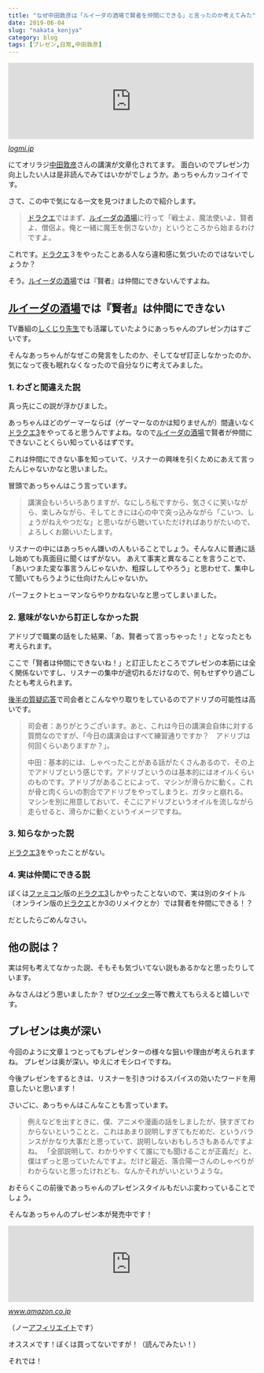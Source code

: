 ```yaml
---
title: "なぜ中田敦彦は「ルイーダの酒場で賢者を仲間にできる」と言ったのか考えてみた"
date: 2019-06-04
slug: "nakata_kenjya"
category: blog
tags: [プレゼン,日常,中田敦彦]
---
```

<p><iframe src="https://hatenablog-parts.com/embed?url=https%3A%2F%2Flogmi.jp%2Fbusiness%2Farticles%2F321169" title="オリラジ中田が説く、人生を変える伝え方の極意　プレゼンで「下げてはいけないもの」とは何か？" class="embed-card embed-webcard" scrolling="no" frameborder="0" style="display: block; width: 100%; height: 155px; max-width: 500px; margin: 10px 0px;"></iframe><cite class="hatena-citation"><a href="https://logmi.jp/business/articles/321169">logmi.jp</a></cite></p>

<p>にてオリラジ<a class="keyword" href="http://d.hatena.ne.jp/keyword/%C3%E6%C5%C4%C6%D8%C9%A7">中田敦彦</a>さんの講演が文章化されてます。
面白いのでプレゼン力向上したい人は是非読んでみてはいかがでしょうか。あっちゃんカッコイイです。</p>

<p>さて、この中で気になる一文を見つけましたので紹介します。</p>

<blockquote><p><a class="keyword" href="http://d.hatena.ne.jp/keyword/%A5%C9%A5%E9%A5%AF%A5%A8">ドラクエ</a>ではまず、<a class="keyword" href="http://d.hatena.ne.jp/keyword/%A5%EB%A5%A4%A1%BC%A5%C0%A4%CE%BC%F2%BE%EC">ルイーダの酒場</a>に行って「戦士よ、魔法使いよ、賢者よ、僧侶よ。俺と一緒に魔王を倒さないか」というところから始まるわけですよ。</p></blockquote>

<p>これです。<a class="keyword" href="http://d.hatena.ne.jp/keyword/%A5%C9%A5%E9%A5%AF%A5%A8">ドラクエ</a>３をやったことある人なら違和感に気づいたのではないでしょうか？</p>

<p>そう。<a class="keyword" href="http://d.hatena.ne.jp/keyword/%A5%EB%A5%A4%A1%BC%A5%C0%A4%CE%BC%F2%BE%EC">ルイーダの酒場</a>では『賢者』は仲間にできないんですよね。</p>

<h2><a class="keyword" href="http://d.hatena.ne.jp/keyword/%A5%EB%A5%A4%A1%BC%A5%C0%A4%CE%BC%F2%BE%EC">ルイーダの酒場</a>では『賢者』は仲間にできない</h2>

<p>TV番組の<a class="keyword" href="http://d.hatena.ne.jp/keyword/%A4%B7%A4%AF%A4%B8%A4%EA%C0%E8%C0%B8">しくじり先生</a>でも活躍していたようにあっちゃんのプレゼン力はすごいです。</p>

<p>そんなあっちゃんがなぜこの発言をしたのか、そしてなぜ訂正しなかったのか、気になって夜も眠れなくなったので自分なりに考えてみました。</p>

<h3>1. わざと間違えた説</h3>

<p>真っ先にこの説が浮かびました。</p>

<p>あっちゃんほどのゲーマーならば（ゲーマーなのかは知りませんが）間違いなく<a class="keyword" href="http://d.hatena.ne.jp/keyword/%A5%C9%A5%E9%A5%AF%A5%A83">ドラクエ3</a>をやってると思うんですよね。なので<a class="keyword" href="http://d.hatena.ne.jp/keyword/%A5%EB%A5%A4%A1%BC%A5%C0%A4%CE%BC%F2%BE%EC">ルイーダの酒場</a>で賢者が仲間にできないことくらい知っているはずです。</p>

<p>これは仲間にできない事を知っていて、リスナーの興味を引くためにあえて言ったんじゃないかなと思いました。</p>

<p>冒頭であっちゃんはこう言っています。</p>

<blockquote><p>講演会もいろいろありますが、なにしろ私ですから、気さくに笑いながら、楽しみながら、そしてときには心の中で突っ込みながら「こいつ、しょうがねえやつだな」と思いながら聴いていただければありがたいので、よろしくお願いいたします。</p></blockquote>

<p>リスナーの中にはあっちゃん嫌いの人もいることでしょう。そんな人に普通に話し始めても真面目に聞くはずがない。
あえて事実と異なることを言うことで、「あいつまた変な事言うんじゃないか、粗探ししてやろう」と思わせて、集中して聞いてもらうように仕向けたんじゃないか。</p>

<p>パーフェクトヒューマンならやりかねないなと思ってしまいました。</p>

<h3>2. 意味がないから訂正しなかった説</h3>

<p>アドリブで職業の話をした結果、「あ、賢者って言っちゃった！」となったとも考えられます。</p>

<p>ここで「賢者は仲間にできないね！」と訂正したところでプレゼンの本筋には全く関係ないですし、リスナーの集中が途切れるだけなので、何もせずやり過ごしたとも考えられます。</p>

<p><a href="https://logmi.jp/business/articles/321220">後半の質疑応答</a>で司会者とこんなやり取りをしているのでアドリブの可能性は高いです。</p>

<blockquote><p>司会者：ありがとうございます。あと、これは今日の講演会自体に対する質問なのですが、「今日の講演会はすべて練習通りですか？　アドリブは何回くらいありますか？」。</p>

<p>中田：基本的には、しゃべったことがある話がたくさんあるので、その上でアドリブという感じです。アドリブというのは基本的にはオイルくらいのものです。アドリブがあることによって、マシンが滑らかに動く。これが骨と肉くらいの割合でアドリブをやってしまうと、ガタッと崩れる。
マシンを別に用意しておいて、そこにアドリブというオイルを流しながら走らせると、滑らかに動くというイメージですね。</p></blockquote>

<h3>3. 知らなかった説</h3>

<p><a class="keyword" href="http://d.hatena.ne.jp/keyword/%A5%C9%A5%E9%A5%AF%A5%A83">ドラクエ3</a>をやったことがない。</p>

<h3>4. 実は仲間にできる説</h3>

<p>ぼくは<a class="keyword" href="http://d.hatena.ne.jp/keyword/%A5%D5%A5%A1%A5%DF%A5%B3%A5%F3">ファミコン</a>版の<a class="keyword" href="http://d.hatena.ne.jp/keyword/%A5%C9%A5%E9%A5%AF%A5%A83">ドラクエ3</a>しかやったことないので、実は別のタイトル（オンライン版の<a class="keyword" href="http://d.hatena.ne.jp/keyword/%A5%C9%A5%E9%A5%AF%A5%A8">ドラクエ</a>とか3のリメイクとか）では賢者を仲間にできる！？</p>

<p>だとしたらごめんなさい。</p>

<h2>他の説は？</h2>

<p>実は何も考えてなかった説、そもそも気づいてない説もあるかなと思ったりしています。</p>

<p>みなさんはどう思いましたか？
ぜひ<a class="keyword" href="http://d.hatena.ne.jp/keyword/%A5%C4%A5%A4%A5%C3%A5%BF%A1%BC">ツイッター</a>等で教えてもらえると嬉しいです。</p>

<h2>プレゼンは奥が深い</h2>

<p>今回のように文章１つとってもプレゼンターの様々な狙いや理由が考えられますね。
プレゼンは奥が深い。ゆえにオモシロイですね。</p>

<p>今後プレゼンをするときは、リスナーを引きつけるスパイスの効いたワードを用意したいと思います！</p>

<p>さいごに、あっちゃんはこんなことも言っています。</p>

<blockquote><p>例えなどを出すときに、僕、アニメや漫画の話をしましたが、狭すぎてわからないということと、これはあまり説明しすぎてもだめだ、というバランスがかなり大事だと思っていて、説明しないおもしろさもあるんですよね。
「全部説明して、わかりやすくて誰にでも聞けることが正義だ」と、僕はずっと思っていたんですよ。だけど最近、落合陽一さんのしゃべりがわからないと思ったけれども、なんかそれがいいというような。</p></blockquote>

<p>おそらくこの前後であっちゃんのプレゼンスタイルもだいぶ変わっていることでしょう。</p>

<p>そんなあっちゃんのプレゼン本が発売中です！</p>

<p><iframe src="https://hatenablog-parts.com/embed?url=https%3A%2F%2Fwww.amazon.co.jp%2F%25E5%2583%2595%25E3%2581%259F%25E3%2581%25A1%25E3%2581%25AF%25E3%2581%25A9%25E3%2581%2586%25E4%25BC%259D%25E3%2581%2588%25E3%2582%258B%25E3%2581%258B-%25E5%258D%2598%25E8%25A1%258C%25E6%259C%25AC-%25E4%25B8%25AD%25E7%2594%25B0-%25E6%2595%25A6%25E5%25BD%25A6%2Fdp%2F4800284600" title="Amazon CAPTCHA" class="embed-card embed-webcard" scrolling="no" frameborder="0" style="display: block; width: 100%; height: 155px; max-width: 500px; margin: 10px 0px;"></iframe><cite class="hatena-citation"><a href="https://www.amazon.co.jp/%E5%83%95%E3%81%9F%E3%81%A1%E3%81%AF%E3%81%A9%E3%81%86%E4%BC%9D%E3%81%88%E3%82%8B%E3%81%8B-%E5%8D%98%E8%A1%8C%E6%9C%AC-%E4%B8%AD%E7%94%B0-%E6%95%A6%E5%BD%A6/dp/4800284600">www.amazon.co.jp</a></cite></p>

<p>（ノー<a class="keyword" href="http://d.hatena.ne.jp/keyword/%A5%A2%A5%D5%A5%A3%A5%EA%A5%A8%A5%A4%A5%C8">アフィリエイト</a>です）</p>

<p>オススメです！ぼくは買ってないですが！（読んでみたい！）</p>

<p>それでは！</p>


